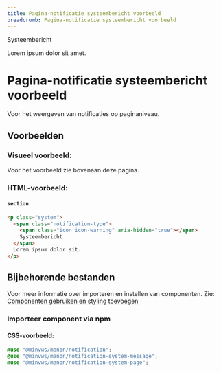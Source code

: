 ```yaml
---
title: Pagina-notificatie systeembericht voorbeeld
breadcrumb: Pagina-notificatie systeembericht voorbeeld
---
```


<section class="system">
  <div>
    <span class="notification-type">
      <span class="icon icon-warning" aria-hidden="true"></span>
      Systeembericht
    </span>
    <p>Lorem ipsum dolor sit amet.</p>
  </div>
</section>

<h1 id="introduction">Pagina-notificatie systeembericht voorbeeld</h1>

Voor het weergeven van notificaties op paginaniveau.

<h2 id="examples">Voorbeelden</h2>

### Visueel voorbeeld:

Voor het voorbeeld zie bovenaan deze pagina.

### HTML-voorbeeld:

#### `section`

```html
<p class="system">
  <span class="notification-type">
    <span class="icon icon-warning" aria-hidden="true"></span>
    Systeembericht
  </span>
  Lorem ipsum dolor sit.
</p>
```

<h2 id="requirements">Bijbehorende bestanden</h2>

Voor meer informatie over importeren en instellen van componenten. Zie:
[Componenten gebruiken en styling toevoegen](/getting-started/installation)

### Importeer component via npm

#### CSS-voorbeeld:

```css
@use "@minvws/manon/notification";
@use "@minvws/manon/notification-system-message";
@use "@minvws/manon/notification-system-page";
```
